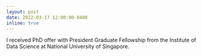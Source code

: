 ```yaml
---
layout: post
date: 2022-03-17 12:00:00-0400
inline: true
---
```


I received PhD offer with President Graduate Fellowship from the Institute of Data Science at National University of Singapore.